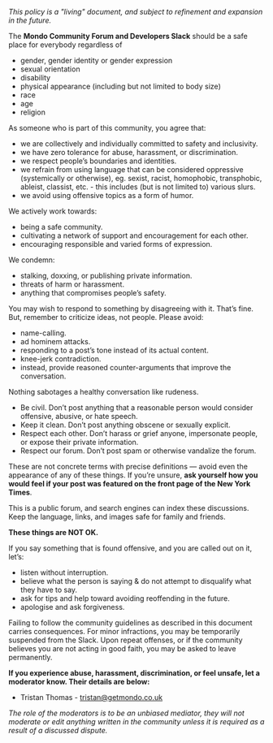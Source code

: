 *This policy is a "living" document, and subject to refinement and expansion in the future.*

The **Mondo Community Forum and Developers Slack** should be a safe place for everybody regardless of

- gender, gender identity or gender expression
- sexual orientation
- disability
- physical appearance (including but not limited to body size)
- race
- age
- religion

As someone who is part of this community, you agree that:

* we are collectively and individually committed to safety and inclusivity.
* we have zero tolerance for abuse, harassment, or discrimination.
* we respect people’s boundaries and identities.
* we refrain from using language that can be considered oppressive (systemically or otherwise), eg. sexist, racist, homophobic, transphobic, ableist, classist, etc. - this includes (but is not limited to) various slurs.
* we avoid using offensive topics as a form of humor.

We actively work towards:

* being a safe community.
* cultivating a network of support and encouragement for each other.
* encouraging responsible and varied forms of expression.

We condemn:

* stalking, doxxing, or publishing private information.
* threats of harm or harassment.
* anything that compromises people’s safety.

You may wish to respond to something by disagreeing with it. That’s fine. But, remember to criticize ideas, not people. Please avoid:

* name-calling.
* ad hominem attacks.
* responding to a post’s tone instead of its actual content.
* knee-jerk contradiction.
* instead, provide reasoned counter-arguments that improve the conversation.

Nothing sabotages a healthy conversation like rudeness.

* Be civil. Don’t post anything that a reasonable person would consider offensive, abusive, or hate speech.
* Keep it clean. Don’t post anything obscene or sexually explicit.
* Respect each other. Don’t harass or grief anyone, impersonate people, or expose their private information.
* Respect our forum. Don’t post spam or otherwise vandalize the forum.

These are not concrete terms with precise definitions — avoid even the appearance of any of these things. If you’re unsure, **ask yourself how you would feel if your post was featured on the front page of the New York Times**.

This is a public forum, and search engines can index these discussions. Keep the language, links, and images safe for family and friends.

**These things are NOT OK.**

If you say something that is found offensive, and you are called out on it, let’s:

* listen without interruption.
* believe what the person is saying & do not attempt to disqualify what they have to say.
* ask for tips and help toward avoiding reoffending in the future.
* apologise and ask forgiveness.

Failing to follow the community guidelines as described in this document carries consequences. For minor infractions, you may be temporarily suspended from the Slack. Upon repeat offenses, or if the community believes you are not acting in good faith, you may be asked to leave permanently.

**If you experience abuse, harassment, discrimination, or feel unsafe, let a moderator know. Their details are below:**

* Tristan Thomas - tristan@getmondo.co.uk

*The role of the moderators is to be an unbiased mediator, they will not moderate or edit anything written in the community unless it is required as a result of a discussed dispute.*
